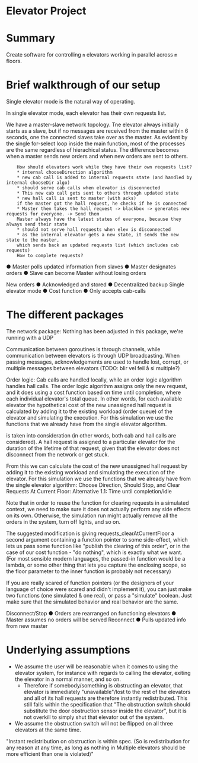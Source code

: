 Elevator Project
================

Summary 
=========
Create software for controlling `n` elevators working in parallel across `m` floors.


Brief walkthrough of our setup
========

Single elevator mode is the natural way of operating. 

In single elevator mode, each elevator has their own requests list. 

We have a master-slave network topology. Tne elevator always initially starts as a slave, but if no messages are received from the master within 6 seconds, one the connected slaves take over as the master. As evident by the single for-select loop inside the main function, most of the processes are the same regardless of hierachical status. The difference becomes when a master sends new orders and when new orders are sent to others.


		How should elevators work while they have their own requests list?
		* internal chooseDirection algorithm
		* new cab call is added to internal requests state (and handled by internal chooseDir algo)
		* should serve cab calls when elevator is disconnected
		* This new cab call gets sent to others through updated state
		* new hall call is sent to master (with acks)
		if the master got the hall request, he checks if he is connected
		* Master then takes the hall request -> blackbox -> generates new requests for everyone. -> Send them
		Master always have the latest states of everyone, because they always send their state
		* should not serve hall requests when elev is disconnected
		* as the internal elevator gets a new state, it sends the new state to the master,
		which sends back an updated requests list (which includes cab requests)
		How to complete requests?


● Master polls updated information from slaves
● Master designates orders
● Slave can become Master without losing orders

New orders
● Acknowledged and stored
● Decentralized backup
Single elevator mode
● Cost function
● Only accepts cab-calls



The different packages
============
The network package: Nothing has been adjusted in this package, we're running with a UDP

Communication between goroutines is through channels, while communication between elevators is through UDP broadcasting. When passing messages, acknowledgements are used to handle lost, corrupt, or multiple messages between elevators (TODO: blir vel feil å si multiple?)


Order logic:
Cab calls are handled locally, while an order logic algorithm handles hall calls. The order logic algorithm assigns only the new request, and it does using a cost function based on time until completion, where each individual elevator's total queue. In other words, for each available elevator the hypothetical cost of the new unassigned hall request is calculated by adding it to the existing workload (order queue) of the elevator and simulating the execution. For this simulation we use the functions that we already have from the single elevator algorithm.

 is taken into consideration (in other words, both cab and hall calls are considered). A hall request is assigned to a particular elevator for the duration of the lifetime of that request, given that the elevator does not disconnect from the network or get stuck. 

From this we can calculate the cost of the new unassigned hall request by adding it to the existing workload and simulating the execution of the elevator. For this simulation we use the functions that we already have from the single elevator algorithm: Choose Direction, Should Stop, and Clear Requests At Current Floor:
Alternative 1.1: Time until completion/idle

Note that in order to reuse the function for clearing requests in a simulated context, we need to make sure it does not actually perform any side effects on its own. Otherwise, the simulation run might actually remove all the orders in the system, turn off lights, and so on.

The suggested modification is giving requests_clearAtCurrentFloor a second argument containing a function pointer to some side-effect, which lets us pass some function like "publish the clearing of this order", or in the case of our cost function - "do nothing", which is exactly what we want. (For most sensible modern languages, the passed-in function would be a lambda, or some other thing that lets you capture the enclosing scope, so the floor parameter to the inner function is probably not necessary)

If you are really scared of function pointers (or the designers of your language of choice were scared and didn't implement it), you can just make two functions (one simulated & one real), or pass a "simulate" boolean. Just make sure that the simulated behavior and real behavior are the same.



Disconnect/Stop
● Orders are rearranged on functioning elevators
● Master assumes no orders will be served
Reconnect
● Pulls updated info from new master


Underlying assumptions
===========
- We assume the user will be reasonable when it comes to using the elevator system, for instance with regards to calling the elevator, exiting the elevator in a normal manner, and so on.
	- Therefore if somebody/something is obstructing an elevator, that elevator is immediately "unavailable"/lost to the rest of the elevators and all of its hall requests are therefore instantly redistributed. This still falls within the specification that "The obstruction switch should substitute the door obstruction sensor inside the elevator", but it is not overkill to simply shut that elevator out of the system.
- We assume the obstruction switch will not be flipped on all three elevators at the same time.



"Instant redistribution on obstruction is within spec. (So is redistribution for any reason at any time, as long as nothing in Multiple elevators should be more efficient than one is violated)"